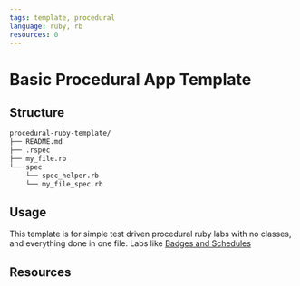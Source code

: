 ```yaml
---
tags: template, procedural
language: ruby, rb
resources: 0
---
```


# Basic Procedural App Template

## Structure

```bash
procedural-ruby-template/
├── README.md
├── .rspec
├── my_file.rb
└── spec
    └── spec_helper.rb
    └── my_file_spec.rb
```

## Usage

This template is for simple test driven procedural ruby labs with no classes, and everything done in one file. Labs like [Badges and Schedules](https://github.com/flatiron-school-curriculum/badges-and-schedules)

## Resources
